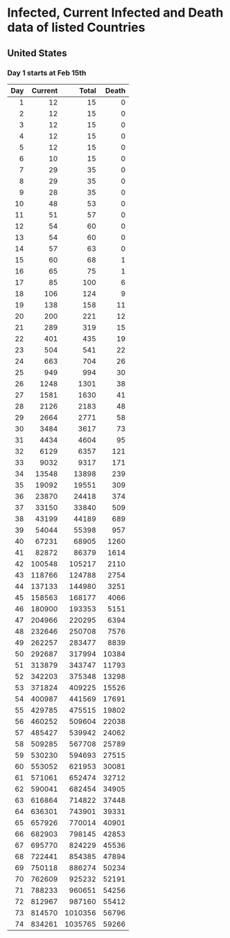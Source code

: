 # Infected, Current Infected and Death data of listed Countries
## United States
### Day 1 starts at Feb 15th
|Day	|Current	|Total	|Death|
|---: |-------: |-----: |---: |
|1	|12	|15	|0|
|2	|12	|15	|0|
|3	|12	|15	|0|
|4	|12	|15	|0|
|5	|12	|15	|0|
|6	|10	|15	|0|
|7	|29	|35	|0|
|8	|29	|35	|0|
|9	|28	|35	|0|
|10	|48	|53	|0|
|11	|51	|57	|0|
|12	|54	|60	|0|
|13	|54	|60	|0|
|14	|57	|63	|0|
|15	|60	|68	|1|
|16	|65	|75	|1|
|17	|85	|100	|6|
|18	|106	|124	|9|
|19	|138	|158	|11|
|20	|200	|221	|12|
|21	|289	|319	|15|
|22	|401	|435	|19|
|23	|504	|541	|22|
|24	|663	|704	|26|
|25	|949	|994	|30|
|26	|1248	|1301	|38|
|27	|1581	|1630	|41|
|28	|2126	|2183	|48|
|29	|2664	|2771	|58|
|30	|3484	|3617	|73|
|31	|4434	|4604	|95|
|32	|6129	|6357	|121|
|33	|9032	|9317	|171|
|34	|13548	|13898	|239|
|35	|19092	|19551	|309|
|36	|23870	|24418	|374|
|37	|33150	|33840	|509|
|38	|43199	|44189	|689|
|39	|54044	|55398	|957|
|40	|67231	|68905	|1260|
|41	|82872	|86379	|1614|
|42	|100548	|105217	|2110|
|43	|118766	|124788	|2754|
|44	|137133	|144980	|3251|
|45	|158563	|168177	|4066|
|46	|180900	|193353	|5151|
|47	|204966	|220295	|6394|
|48	|232646	|250708	|7576|
|49	|262257	|283477	|8839|
|50	|292687	|317994	|10384|
|51	|313879	|343747	|11793|
|52	|342203	|375348	|13298|
|53	|371824	|409225	|15526|
|54	|400987	|441569	|17691|
|55	|429785	|475515	|19802|
|56	|460252	|509604	|22038|
|57	|485427	|539942	|24062|
|58	|509285	|567708	|25789|
|59	|530230	|594693	|27515|
|60	|553052	|621953	|30081|
|61	|571061	|652474	|32712|
|62	|590041	|682454	|34905|
|63	|616864	|714822	|37448|
|64	|636301	|743901	|39331|
|65	|657926	|770014	|40901|
|66	|682903	|798145	|42853|
|67	|695770	|824229	|45536|
|68	|722441	|854385	|47894|
|69	|750118	|886274	|50234|
|70	|762609	|925232	|52191|
|71	|788233	|960651	|54256|
|72	|812967	|987160	|55412|
|73	|814570	|1010356	|56796|
|74	|834261	|1035765	|59266|
